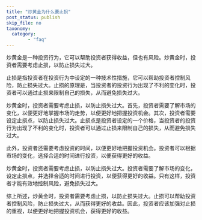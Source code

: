 ```yaml
---
title: "炒黄金为什么要止损"
post_status: publish
skip_file: no
taxonomy:
  category:
        - "faq"
---
```


炒黄金是一种投资行为，它可以帮助投资者获得收益，但也有风险。炒黄金时，投资者需要考虑止损，以防止损失过大。

止损是指投资者在投资行为中设定的一种技术性措施，它可以帮助投资者控制风险，防止损失过大。止损的原理是，当投资者的投资行为出现了不利的变化时，投资者可以通过止损来限制自己的损失，从而避免损失过大。

炒黄金时，投资者需要考虑止损，以防止损失过大。首先，投资者需要了解市场的变化，以便更好地掌握市场的走势，以便更好地把握投资机会。其次，投资者需要设定止损点，以防止损失过大。止损点是投资者设定的一个价格，当投资者的投资行为出现了不利的变化时，投资者可以通过止损来限制自己的损失，从而避免损失过大。

此外，投资者还需要考虑投资的时间，以便更好地把握投资机会。投资者可以根据市场的变化，选择合适的时间进行投资，以便获得更好的收益。

炒黄金时，投资者需要考虑止损，以防止损失过大。投资者需要了解市场的变化，设定止损点，并选择合适的时间进行投资，以便获得更好的收益。只有这样，投资者才能有效地控制风险，避免损失过大。

综上所述，炒黄金时，投资者需要考虑止损，以防止损失过大。止损可以帮助投资者控制风险，防止损失过大，从而获得更好的收益。因此，投资者应该加强对止损的重视，以便更好地把握投资机会，获得更好的收益。
